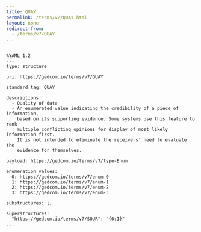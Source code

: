 ```yaml
---
title: QUAY
permalink: /terms/v7/QUAY.html
layout: none
redirect-from:
  - /terms/v7/QUAY
...
```


```

%YAML 1.2
---
type: structure

uri: https://gedcom.io/terms/v7/QUAY

standard tag: QUAY

descriptions:
  - Quality of data
  - An enumerated value indicating the credibility of a piece of information,
    based on its supporting evidence. Some systems use this feature to rank
    multiple conflicting opinions for display of most likely information first.
    It is not intended to eliminate the receivers’ need to evaluate the
    evidence for themselves.

payload: https://gedcom.io/terms/v7/type-Enum

enumeration values:
  0: https://gedcom.io/terms/v7/enum-0
  1: https://gedcom.io/terms/v7/enum-1
  2: https://gedcom.io/terms/v7/enum-2
  3: https://gedcom.io/terms/v7/enum-3

substructures: []

superstructures:
  "https://gedcom.io/terms/v7/SOUR": "{0:1}"
...

```
